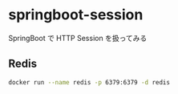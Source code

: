# springboot-session

SpringBoot で HTTP Session を扱ってみる



## Redis

```bash
docker run --name redis -p 6379:6379 -d redis
```